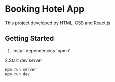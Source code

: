# Booking Hotel App

This project developed by HTML, CSS and React.js

## Getting Started
1. Install dependencies
'npm i'

2.Start dev server
```bash
npm run server
npm run dev
```
